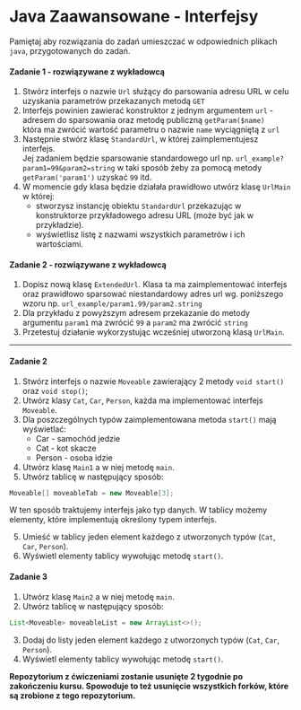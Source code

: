 #  Java Zaawansowane - Interfejsy
Pamiętaj aby rozwiązania do zadań umieszczać w odpowiednich plikach `java`, przygotowanych do zadań.  


#### Zadanie 1 - rozwiązywane z wykładowcą

1. Stwórz interfejs o nazwie `Url` służący do parsowania adresu URL w celu uzyskania parametrów przekazanych metodą `GET`
2. Interfejs powinien zawierać konstruktor z jednym argumentem `url` - adresem do sparsowania oraz metodę publiczną `getParam($name)`  
   która ma zwrócić wartość parametru o nazwie `name` wyciągniętą z `url`
3. Następnie stwórz klasę `StandardUrl`, w której zaimplementujesz interfejs.  
   Jej zadaniem będzie sparsowanie standardowego url np. ``url_example?param1=99&param2=string`` w taki sposób żeby za pomocą metody  
   `getParam('param1')` uzyskać `99` itd.
4. W momencie gdy klasa będzie działała prawidłowo utwórz klasę `UrlMain` w której:
    * stworzysz instancję obiektu `StandardUrl` przekazując w konstruktorze przykładowego adresu URL (może być jak w przykładzie).
    * wyświetlisz listę z nazwami wszystkich parametrów i ich wartościami.
    
#### Zadanie 2 - rozwiązywane z wykładowcą

1. Dopisz nową klasę `ExtendedUrl`. Klasa ta ma zaimplementować interfejs oraz prawidłowo sparsować niestandardowy adres url wg. poniższego wzoru
   np. `url_example/param1.99/param2.string`
2. Dla przykładu z powyższym adresem przekazanie do metody argumentu `param1` ma zwrócić `99` a `param2` ma zwrócić `string`
3. Przetestuj działanie wykorzystując wcześniej utworzoną klasą `UrlMain`.
    
-----------------------------------------------------------------------------
    
#### Zadanie 2

1. Stwórz interfejs o nazwie `Moveable` zawierający 2 metody `void start()` oraz `void stop()`;
2. Utwórz klasy `Cat`, `Car`, `Person`, każda ma implementować interfejs `Moveable`.
3. Dla poszczególnych typów zaimplementowana metoda `start()` mają wyświetlać:
    * Car - samochód jedzie
    * Cat - kot skacze
    * Person - osoba idzie
3. Utwórz klasę `Main1` a w niej metodę `main`.
4. Utwórz tablicę w następujący sposób:
````java
Moveable[] moveableTab = new Moveable[3];
````     
W ten sposób traktujemy interfejs jako typ danych. W tablicy możemy elementy, które implementują określony typem interfejs.

5. Umieść w tablicy jeden element każdego z utworzonych typów (`Cat`, `Car`, `Person`).
6. Wyświetl elementy tablicy wywołując metodę `start()`.

#### Zadanie 3

1. Utwórz klasę `Main2` a w niej metodę `main`.
2. Utwórz tablicę w następujący sposób:
````java
List<Moveable> moveableList = new ArrayList<>();
```` 
3. Dodaj do listy jeden element każdego z utworzonych typów (`Cat`, `Car`, `Person`).
4. Wyświetl elementy tablicy wywołując metodę `start()`.

**Repozytorium z ćwiczeniami zostanie usunięte 2 tygodnie po zakończeniu kursu. Spowoduje to też usunięcie wszystkich forków, które są zrobione z tego repozytorium.**